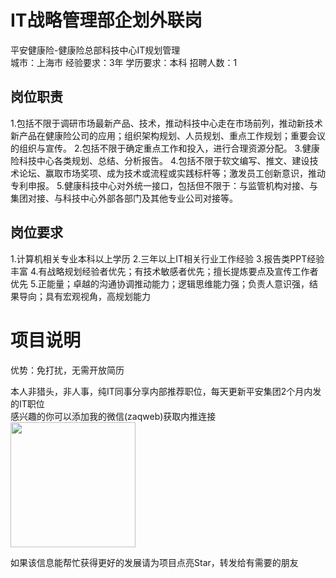 # IT战略管理部企划外联岗
平安健康险-健康险总部科技中心IT规划管理  
城市：上海市 经验要求：3年 学历要求：本科  招聘人数：1

## 岗位职责
1.包括不限于调研市场最新产品、技术，推动科技中心走在市场前列，推动新技术新产品在健康险公司的应用；组织架构规划、人员规划、重点工作规划；重要会议的组织与宣传。
   2.包括不限于确定重点工作和投入，进行合理资源分配。
   3.健康险科技中心各类规划、总结、分析报告。
   4.包括不限于软文编写、推文、建设技术论坛、赢取市场奖项、成为技术或流程或实践标杆等；激发员工创新意识，推动专利申报。
   5.健康科技中心对外统一接口，包括但不限于：与监管机构对接、与集团对接、与科技中心外部各部门及其他专业公司对接等。

## 岗位要求
1.计算机相关专业本科以上学历
   2.三年以上IT相关行业工作经验
   3.报告类PPT经验丰富
   4.有战略规划经验者优先；有技术敏感者优先；擅长提炼要点及宣传工作者优先
   5.正能量；卓越的沟通协调推动能力；逻辑思维能力强；负责人意识强，结果导向；具有宏观视角，高规划能力

# 项目说明

优势：免打扰，无需开放简历

本人非猎头，非人事，纯IT同事分享内部推荐职位，每天更新平安集团2个月内发的IT职位  
感兴趣的你可以添加我的微信(zaqweb)获取内推连接  
<img src="https://github.com/zaqweb/PA-IT-JOBS/blob/master/WechatICode.jpeg"  height="200" width="200">

如果该信息能帮忙获得更好的发展请为项目点亮Star，转发给有需要的朋友





